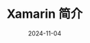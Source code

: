 ---
id: xamarin-intro
slug: /xamarin-intro
title: Xamarin 简介
date: 2024-11-04
authors: Hoo
tags: [xamarin]
keywords: [xamarin]
---